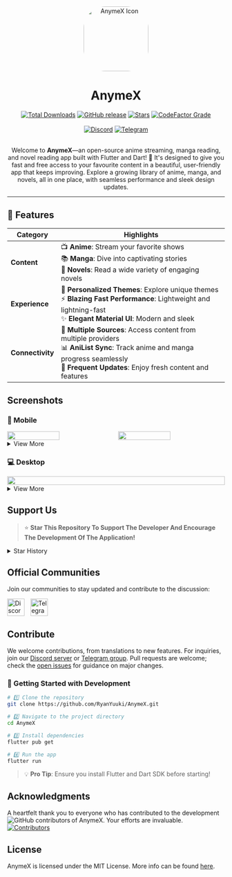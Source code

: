 <div align="center">
<img src='assets/images/logo.png' alt='AnymeX Icon' style="border-radius: 50px; height: 150px; width: 150px;">
<h1 style="font-size: 2em; font-weight: bold;">AnymeX</h1>
<div align="center">
   <a href="https://github.com/RyanYuuki/AnymeX/releases/latest">
       <img src="https://img.shields.io/github/downloads/RyanYuuki/AnymeX/total.svg?color=white&labelColor=black&style=for-the-badge" alt="Total Downloads" /></a>
   <a href="https://github.com/RyanYuuki/AnymeX/releases/latest">
      <img src="https://img.shields.io/github/v/release/RyanYuuki/AnymeX?color=white&labelColor=black&style=for-the-badge" alt="GitHub release" /></a>
   <a href="https://github.com/RyanYuuki/AnymeX/stargazers">
      <img src="https://img.shields.io/github/stars/RyanYuuki/AnymeX?color=white&labelColor=black&style=for-the-badge" alt="Stars" /></a>
   <a href="https://www.codefactor.io/repository/github/ryanyuuki/anymex">
     <img src="https://img.shields.io/endpoint?url=https://raw.githubusercontent.com/itsmechinmoy/AnymeX/main/badges/badge.json&color=green&labelColor=black&style=for-the-badge" alt="CodeFactor Grade" />
   </a>
</div>
<br/>
<div align="center">
   <a href="https://discord.gg/azAMuBWd8C">
      <img src="https://img.shields.io/badge/Discord-%235865F2.svg?style=for-the-badge&logo=discord&color=white&labelColor=black&logoColor=white" alt="Discord"/></a>
   <a href="https://t.me/AnymeX_Discussion">
      <img src="https://img.shields.io/badge/Telegram-2CA5E0?style=for-the-badge&logo=telegram&color=white&labelColor=black&logoColor=white" alt="Telegram"/>
   </a>
</div>
</div>
<br/>
<p style="text-align: center;">
Welcome to <b>AnymeX</b>—an open-source anime streaming, manga reading, and novel reading app built with Flutter and Dart! 🌟 It's designed to give you fast and free access to your favourite content in a beautiful, user-friendly app that keeps improving. Explore a growing library of anime, manga, and novels, all in one place, with seamless performance and sleek design updates.
</p>

---

## 🚀 Features

| Category       | Highlights                                                                                                                                          |
|----------------|------------------------------------------------------------------------------------------------------------------------------------------------------|
| **Content**    | 📺 **Anime**: Stream your favorite shows<br>📚 **Manga**: Dive into captivating stories<br>📖 **Novels**: Read a wide variety of engaging novels       |
| **Experience** | 🎨 **Personalized Themes**: Explore unique themes<br>⚡ **Blazing Fast Performance**: Lightweight and lightning-fast<br>✨ **Elegant Material UI**: Modern and sleek |
| **Connectivity** | 📌 **Multiple Sources**: Access content from multiple providers<br>📊 **AniList Sync**: Track anime and manga progress seamlessly<br>🔄 **Frequent Updates**: Enjoy fresh content and features |

## Screenshots

### 📱 Mobile
<div style="display: flex; flex-wrap: wrap; justify-content: space-between;">
    <img src="https://github.com/RyanYuuki/AnymeX/blob/main/github_assets/android/preview1.jpg" width="49%" style="margin: 0;" />
    <img src="https://github.com/RyanYuuki/AnymeX/blob/main/github_assets/android/preview2.jpg" width="49%" style="margin: 0;" />
    <details>
       <summary>View More</summary>
    <img src="https://github.com/RyanYuuki/AnymeX/blob/main/github_assets/android/preview3.jpg" width="49%" style="margin: 0;" />
    <img src="https://github.com/RyanYuuki/AnymeX/blob/main/github_assets/android/preview4.jpg" width="49%" style="margin: 0;" />
    <img src="https://github.com/RyanYuuki/AnymeX/blob/main/github_assets/android/preview5.jpg" width="49%" style="margin: 0;" />
    <img src="https://github.com/RyanYuuki/AnymeX/blob/main/github_assets/android/preview6.jpg" width="49%" style="margin: 0;" />
    <img src="https://github.com/RyanYuuki/AnymeX/blob/main/github_assets/android/preview7.jpg" width="49%" style="margin: 0;" />
    <img src="https://github.com/RyanYuuki/AnymeX/blob/main/github_assets/android/preview8.jpg" width="49%" style="margin: 0;" />
    <img src="https://github.com/RyanYuuki/AnymeX/blob/main/github_assets/android/preview9.jpg" width="49%" style="margin: 0;" />
    <img src="https://github.com/RyanYuuki/AnymeX/blob/main/github_assets/android/preview10.jpg" width="49%" style="margin: 0;" />
    <img src="https://github.com/RyanYuuki/AnymeX/blob/main/github_assets/android/preview11.jpg" width="49%" style="margin: 0;" />
    <img src="https://github.com/RyanYuuki/AnymeX/blob/main/github_assets/android/preview12.jpg" width="49%" style="margin: 0;" />
    </details>
</div>

### 💻 Desktop
<div style="display: flex; flex-wrap: wrap; justify-content: space-between;">
    <img src="https://github.com/RyanYuuki/AnymeX/blob/main/github_assets/desktop/preview_1.png" width="100%" style="margin: 0;" />
    <details>
       <summary>View More</summary>
    <img src="https://github.com/RyanYuuki/AnymeX/blob/main/github_assets/desktop/preview_2.png" width="100%" style="margin: 0;" />
    <img src="https://github.com/RyanYuuki/AnymeX/blob/main/github_assets/desktop/preview_3.png" width="100%" style="margin: 0;" />
    <img src="https://github.com/RyanYuuki/AnymeX/blob/main/github_assets/desktop/preview_4.png" width="100%" style="margin: 0;" />
    <img src="https://github.com/RyanYuuki/AnymeX/blob/main/github_assets/desktop/preview_5.png" width="100%" style="margin: 0;" />
    <img src="https://github.com/RyanYuuki/AnymeX/blob/main/github_assets/desktop/preview_6.png" width="100%" style="margin: 0;" />
    </details>
</div>

## Support Us
<!--<a href='https://ko-fi.com/RyanYuuki' target='_blank'><img height='36' style='border:0px;height:36px;' src='https://storage.ko-fi.com/cdn/kofi1.png?v=3' border='0' alt='Buy Me a Coffee at ko-fi.com' /></a>-->
> ⭐ **Star This Repository To Support The Developer And Encourage The Development Of The Application!**
<details>
  <summary>Star History</summary>
  <a href="https://github.com/RyanYuuki/AnymeX/stargazers">
      <img alt="Star History Chart" src="https://starchart.cc/RyanYuuki/AnymeX.svg?variant=adaptive" width="370" height="235" />
  </a>
</details>

## Official Communities
Join our communities to stay updated and contribute to the discussion:

<a href="https://discord.gg/azAMuBWd8C" style="margin-right: 10px; display: inline-block;"><img src="https://uxwing.com/wp-content/themes/uxwing/download/brands-and-social-media/discord-round-color-icon.png" alt="Discord" height="40" style="vertical-align: middle;"></a>
<a href="https://t.me/AnymeX_Discussion" style="display: inline-block;"><img src="https://upload.wikimedia.org/wikipedia/commons/8/82/Telegram_logo.svg" alt="Telegram" height="40" style="vertical-align: middle;"></a>

## Contribute
We welcome contributions, from translations to new features. For inquiries, join our [Discord server](https://discord.gg/azAMuBWd8C) or [Telegram group](https://t.me/AnymeX_Discussion). Pull requests are welcome; check the [open issues](https://github.com/RyanYuuki/AnymeX/issues) for guidance on major changes.

### 🚀 Getting Started with Development
```bash
# 1️⃣ Clone the repository
git clone https://github.com/RyanYuuki/AnymeX.git

# 2️⃣ Navigate to the project directory
cd AnymeX

# 3️⃣ Install dependencies
flutter pub get

# 4️⃣ Run the app
flutter run
```
> 💡 **Pro Tip**: Ensure you install Flutter and Dart SDK before starting!
<!--<details>
<summary>Weblate Translation Graph</summary>
<a href="https://hosted.weblate.org/projects/AnymeX/#languages"><img src="https://hosted.weblate.org/widget/AnymeX/app/multi-auto.svg" alt="Translation status" /></a>
</details>-->

## Acknowledgments
A heartfelt thank you to everyone who has contributed to the development of AnymeX.
Your efforts are invaluable.
<a href="https://github.com/RyanYuuki/AnymeX/graphs/contributors">
  <img alt="GitHub contributors" src="https://img.shields.io/github/contributors/RyanYuuki/AnymeX?style=flat-square&label=Contributors%20%3A&labelColor=%230f1318&color=%230f1318" align="left">
</a>
<br>
<a href="https://github.com/RyanYuuki/AnymeX/graphs/contributors">
  <img src="https://contrib.rocks/image?repo=RyanYuuki/AnymeX" alt="Contributors">
</a>

## License
AnymeX is licensed under the MIT License. More info can be found [here](LICENSE.md).
